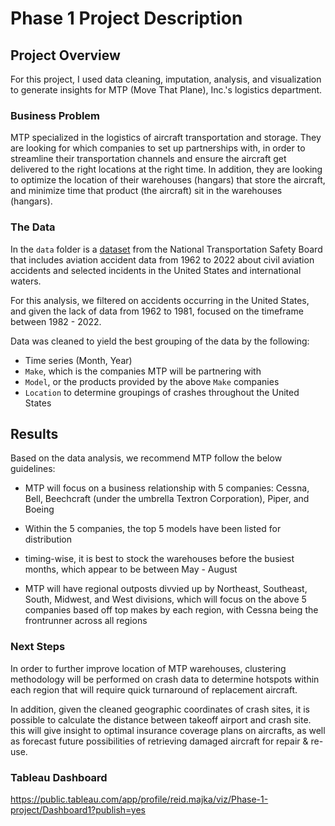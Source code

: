 # Phase 1 Project Description



## Project Overview

For this project, I used data cleaning, imputation, analysis, and visualization to generate insights for MTP (Move That Plane), Inc.'s logistics department.

### Business Problem

MTP specialized in the logistics of aircraft transportation and storage. They are looking for which companies to set up partnerships with, in order to streamline their transportation channels and ensure the aircraft get delivered to the right locations at the right time. In addition, they are looking to optimize the location of their warehouses (hangars) that store the aircraft, and minimize time that product (the aircraft) sit in the warehouses (hangars).


### The Data

In the `data` folder is a [dataset](https://www.kaggle.com/datasets/khsamaha/aviation-accident-database-synopses) from the National Transportation Safety Board that includes aviation accident data from 1962 to 2022 about civil aviation accidents and selected incidents in the United States and international waters.

For this analysis, we filtered on accidents occurring in the United States, and given the lack of data from 1962 to 1981, focused on the timeframe between 1982 - 2022.

Data was cleaned to yield the best grouping of the data by the following:
- Time series (Month, Year)
- `Make`, which is the companies MTP will be partnering with
- `Model`, or the products provided by the above `Make` companies
- `Location` to determine groupings of crashes throughout the United States


## Results

Based on the data analysis, we recommend MTP follow the below guidelines:

* MTP will focus on a business relationship with 5 companies: Cessna, Bell, Beechcraft (under the umbrella Textron Corporation), Piper, and Boeing

* Within the 5 companies, the top 5 models have been listed for distribution

* timing-wise, it is best to stock the warehouses before the busiest months, which appear to be between May - August

* MTP will have regional outposts divvied up by Northeast, Southeast, South, Midwest, and West divisions, which will focus on the above 5 companies based off top makes by each region, with Cessna being the frontrunner across all regions


### Next Steps

In order to further improve location of MTP warehouses, clustering methodology will be performed on crash data to determine hotspots within each region that will require quick turnaround of replacement aircraft.

In addition, given the cleaned geographic coordinates of crash sites, it is possible to calculate the distance between takeoff airport and crash site. this will give insight to optimal insurance coverage plans on aircrafts, as well as forecast future possibilities of retrieving damaged aircraft for repair & re-use.

### Tableau Dashboard

https://public.tableau.com/app/profile/reid.majka/viz/Phase-1-project/Dashboard1?publish=yes
